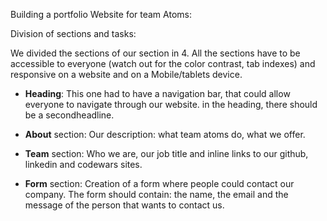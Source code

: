 Building a portfolio Website for team Atoms:  

Division of sections and tasks:  
  
  We divided the sections of our section in 4. All the sections have to be accessible to everyone (watch out for the color contrast, tab indexes) and responsive on a website   and on a Mobile/tablets device.  
  
   * **Heading**: This one had to have a navigation bar, that could allow everyone to navigate through our website. 
     in the heading, there should be a secondheadline.  
     
   * **About** section: Our description: what team atoms do, what we offer.
    
   * **Team** section: Who we are, our job title and inline links to our github, linkedin and codewars sites.  
   
   * **Form** section: Creation of a form where people could contact our company. The form should contain: the name, the email    and the message of the person that wants to contact us.  


